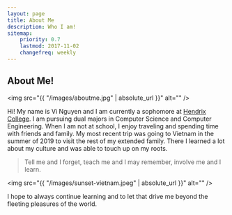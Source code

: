 ```yaml
---
layout: page
title: About Me
description: Who I am!
sitemap:
    priority: 0.7
    lastmod: 2017-11-02
    changefreq: weekly
---
```

## About Me!

<span class="image fit"><img src="{{ "/images/aboutme.jpg" | absolute_url }}" alt="" /></span>

Hi! My name is Vi Nguyen and I am currently a sophomore at [Hendrix College](https://www.hendrix.edu/). I am pursuing dual majors in Computer Science and Computer Engineering. When I am not at school, I enjoy traveling and spending time with friends and family. My most recent trip was going to Vietnam in the summer of 2019 to visit the rest of my extended family. There I learned a lot about my culture and was able to touch up on my roots.

<div class="box">
	<blockquote>Tell me and I forget, teach me and I may remember, involve me and I learn.</blockquote>
</div>

<span class="image fit"><img src="{{ "/images/sunset-vietnam.jpeg" | absolute_url }}" alt="" /></span>

I hope to always continue learning and to let that drive me beyond the fleeting pleasures of the world. 

